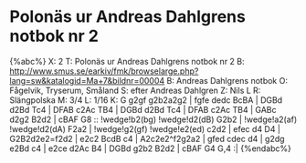 # Polonäs ur Andreas Dahlgrens notbok nr 2

{%abc%}
X: 2
T: Polonäs ur Andreas Dahlgrens notbok nr 2
B: http://www.smus.se/earkiv/fmk/browselarge.php?lang=sw&katalogid=Ma+7&bildnr=00004
B: Andreas Dahlgrens notbok
O: Fågelvik, Tryserum, Småland
S: efter Andreas Dahlgren
Z: Nils L
R: Slängpolska
M: 3/4
L: 1/16
K: G 
g2gf g2b2a2g2 | fgfe dedc BcBA | DGBd d2Bd Tc4 | DFAB c2Ac TB4 | DGBd d2Bd Tc4 |
DFAB c2Ac TB4 | GABc d2g2 B2d2 | cBAF G8 :: !wedge!b2(bg) !wedge!d2(dB) G2b2 |
!wedge!a2(af) !wedge!d2(dA) F2a2 | !wedge!g2(gf) !wedge!e2(ed) c2d2 | efec d4 D4 | G2B2d2e2=f2d2 |
e2c2 BcdB c4 | A2c2e2^f2g2a2 | gfed cdec d4 | g2dg e2Bd c4 |
e2ce d2Ac B4 | DGBd g2b2 B2d2 | cBAF G4 G,4 :|
{%endabc%}
